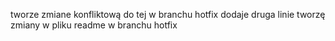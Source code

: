 tworze zmiane konfliktową do tej w branchu hotfix
dodaje druga linie 
tworzę zmiany w pliku readme w branchu hotfix
